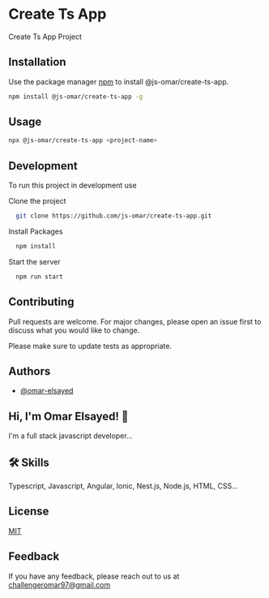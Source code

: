 # Create Ts App

Create Ts App Project

## Installation

Use the package manager [npm](https://www.npmjs.com/) to install @js-omar/create-ts-app.

```bash
npm install @js-omar/create-ts-app -g
```

## Usage

```bash
npx @js-omar/create-ts-app <project-name>
```

## Development

To run this project in development use

Clone the project

```bash
  git clone https://github.com/js-omar/create-ts-app.git
```

Install Packages

```bash
  npm install
```

Start the server

```bash
  npm run start
```

## Contributing

Pull requests are welcome. For major changes, please open an issue first to discuss what you would like to change.

Please make sure to update tests as appropriate.

## Authors

- [@omar-elsayed](https://github.com/omar-elsayed97)

## Hi, I'm Omar Elsayed! 👋

I'm a full stack javascript developer...

## 🛠 Skills

Typescript, Javascript, Angular, Ionic, Nest.js, Node.js, HTML, CSS...

## License

[MIT](https://choosealicense.com/licenses/mit/)

## Feedback

If you have any feedback, please reach out to us at challengeromar97@gmail.com
